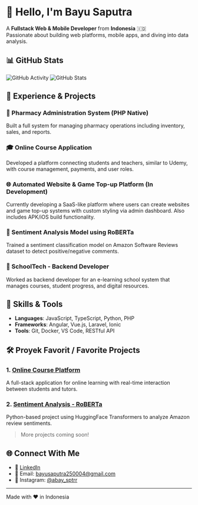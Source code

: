 # 👋 Hello, I'm Bayu Saputra

A **Fullstack Web & Mobile Developer** from **Indonesia** 🇮🇩  
Passionate about building web platforms, mobile apps, and diving into data analysis.  

## 📊 GitHub Stats

![GitHub Activity](https://github-readme-activity-graph.vercel.app/graph?username=bayusptrshop&theme=onedark )
![GitHub Stats](https://github-readme-stats.vercel.app/api?username=bayusptrshop&show_icons=true&theme=radical )

## 💼 Experience & Projects

### 🏥 Pharmacy Administration System (PHP Native)  
Built a full system for managing pharmacy operations including inventory, sales, and reports.

### 🎓 Online Course Application  
Developed a platform connecting students and teachers, similar to Udemy, with course management, payments, and user roles.

### 🌐 Automated Website & Game Top-up Platform (In Development)  
Currently developing a SaaS-like platform where users can create websites and game top-up systems with custom styling via admin dashboard. Also includes APK/iOS build functionality.

### 🧠 Sentiment Analysis Model using RoBERTa  
Trained a sentiment classification model on Amazon Software Reviews dataset to detect positive/negative comments.

### 🏫 SchoolTech - Backend Developer  
Worked as backend developer for an e-learning school system that manages courses, student progress, and digital resources.

## 🧩 Skills & Tools

- **Languages**: JavaScript, TypeScript, Python, PHP  
- **Frameworks**: Angular, Vue.js, Laravel, Ionic  
- **Tools**: Git, Docker, VS Code, RESTful API  

## 🛠️ Proyek Favorit / Favorite Projects

### 1. [Online Course Platform](https://github.com/bayusptrshop/course-platform )
A full-stack application for online learning with real-time interaction between students and tutors.

### 2. [Sentiment Analysis - RoBERTa](https://github.com/bayusptrshop/sentiment-analysis-roberta )
Python-based project using HuggingFace Transformers to analyze Amazon review sentiments.

> More projects coming soon!

## 🌐 Connect With Me

- 💼 [LinkedIn](https://www.linkedin.com/in/bayu-saputra-321113245/ )
- 📧 Email: [bayusaputra250004@gmail.com](mailto:bayusaputra250004@gmail.com)
- 📸 Instagram: [@abay_sptrr](https://instagram.com/abay_sptrr )

---

Made with ❤️ in Indonesia
